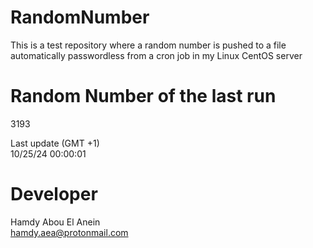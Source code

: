 # RandomNumber    
This is a test repository where a random number is pushed to a file automatically passwordless from a cron job in my Linux CentOS server    
# Random Number of the last run   
3193
      
Last update (GMT +1)    
10/25/24 00:00:01
# Developer    
Hamdy Abou El Anein   
hamdy.aea@protonmail.com
